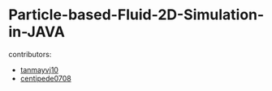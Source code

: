# Particle-based-Fluid-2D-Simulation-in-JAVA

contributors: 
- [tanmayvj10](https://github.com/tanmayvj10)
- [centipede0708](https://github.com/centipede070)

